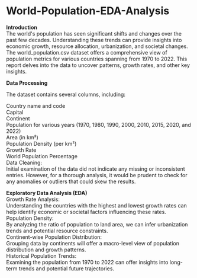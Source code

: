 # World-Population-EDA-Analysis

**Introduction**<br/>
The world's population has seen significant shifts and changes over the past few decades. Understanding these trends can provide insights into economic growth, resource allocation, urbanization, and societal changes. The world_population.csv dataset offers a comprehensive view of population metrics for various countries spanning from 1970 to 2022. This report delves into the data to uncover patterns, growth rates, and other key insights.

**Data Processing**<br/>

The dataset contains several columns, including:<br/>

Country name and code<br/>
Capital<br/>
Continent<br/>
Population for various years (1970, 1980, 1990, 2000, 2010, 2015, 2020, and 2022)<br/>
Area (in km²)<br/>
Population Density (per km²)<br/>
Growth Rate<br/>
World Population Percentage<br/>
Data Cleaning:<br>
Initial examination of the data did not indicate any missing or inconsistent entries. However, for a thorough analysis, it would be prudent to check for any anomalies or outliers that could skew the results.<br/>

**Exploratory Data Analysis (EDA)**<br/>
Growth Rate Analysis:<br/>
Understanding the countries with the highest and lowest growth rates can help identify economic or societal factors influencing these rates.<br/>
Population Density:<br/>
By analyzing the ratio of population to land area, we can infer urbanization trends and potential resource constraints.<br/>
Continent-wise Population Distribution:<br/>
Grouping data by continents will offer a macro-level view of population distribution and growth patterns.<br/>
Historical Population Trends:<br/>
Examining the population from 1970 to 2022 can offer insights into long-term trends and potential future trajectories.<br/>
